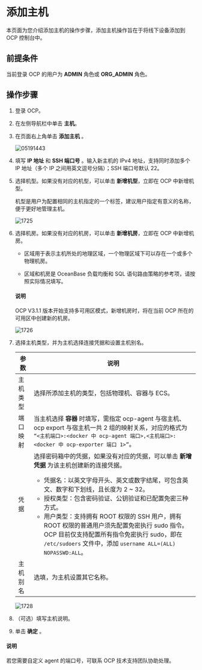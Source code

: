 # 添加主机

本页面为您介绍添加主机的操作步骤，添加主机操作旨在于将线下设备添加到 OCP 控制台中。

## 前提条件

当前登录 OCP 的用户为 **ADMIN** 角色或 **ORG_ADMIN** 角色。

## 操作步骤

1. 登录 OCP。

2. 在左侧导航栏中单击 **主机**。

3. 在页面右上角单击 **添加主机** 。

   ![05191443](https://obbusiness-private.oss-cn-shanghai.aliyuncs.com/doc/img/ocp/410/%E6%B7%BB%E5%8A%A0%E4%B8%BB%E6%9C%BA.png)

4. 填写 **IP 地址** 和 **SSH 端口号** 。输入新主机的 IPv4 地址，支持同时添加多个 IP 地址（多个 IP 之间用英文逗号分隔）；SSH 端口号默认 22。

5. 选择机型。如果没有对应的机型，可以单击 **新增机型**，立即在 OCP 中新增机型。

   机型是用户为配置相同的主机指定的一个标签，建议用户指定有意义的名称，便于更好地管理主机。

   ![1725](https://obbusiness-private.oss-cn-shanghai.aliyuncs.com/doc/img/ocp/410/%E6%96%B0%E5%A2%9E%E6%9C%BA%E5%9E%8B.png)

6. 选择机房。如果没有对应的机房，可以单击 **新增机房**，立即在 OCP 中新增机房。

   * 区域用于表示主机所处的地理区域，一个物理区域下可以存在一个或多个物理机房。

   * 区域和机房是 OceanBase 负载均衡和 SQL 语句路由策略的参考项，请按照实际情况填写。

    <main id="notice" type='explain'>
    <h4>说明</h4>
    <p>OCP V3.1.1 版本开始支持多可用区模式，新增机房时，将在当前 OCP 所在的可用区中创建新的机房。</p>
    </main>

   ![1726](https://obbusiness-private.oss-cn-shanghai.aliyuncs.com/doc/img/ocp/410/%E6%96%B0%E5%A2%9E%E5%8C%BA%E5%9F%9F.png)

7. 选择主机类型，并为主机选择连接凭据和设置主机别名。

   | 参数  |   说明   |
   |-------|----------|
   | 主机类型  |  选择所添加主机的类型，包括物理机、容器与 ECS。  |
   | 端口映射  | 当主机选择 **容器** 时填写，需指定 ocp-agent 与宿主机、ocp export 与宿主机一共 2 组的映射关系，对应的格式为 `“<主机端口>:<docker 中 ocp-agent 端口>,<主机端口>:<docker 中 ocp-exporter 端口 1>”`。   |
   | 凭据  |  选择密码箱中的凭据，如果没有对应的凭据，可以单击 **新增凭据** 为该主机创建新的连接凭据。 <br><ul><li>凭据名：以英文字母开头、英文或数字结尾，可包含英文、数字和下划线，且长度为 2 \~ 32。</li><li>授权类型：包含密码验证、公钥验证和已配置免密三种方式。</li><li>用户类型：支持拥有 ROOT 权限的 SSH 用户，拥有 ROOT 权限的普通用户须先配置免密执行 sudo 指令。OCP 目前仅支持配置所有指令免密执行 sudo，即在 `/etc/sudoers` 文件中，添加 `username ALL=(ALL) NOPASSWD:ALL`。</li></ul> |
   | 主机别名  | 选填，为主机设置其它名称。   |

   ![1728](https://obbusiness-private.oss-cn-shanghai.aliyuncs.com/doc/img/ocp/432/%E6%96%B0%E5%BB%BA%E5%87%AD%E6%8D%AE.png)

8. （可选）填写主机说明。

9. 单击 **确定** 。

<main id="notice" type='explain'>
<h4>说明</h4>
<p>若您需要自定义 agent 的端口号，可联系 OCP 技术支持团队协助处理。</p>
</main>
